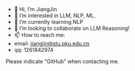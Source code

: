 - 👋 Hi, I’m JiangJin
- 👀 I’m interested in LLM, NLP, ML.
- 🌱 I’m currently learning NLP
- 💞️ I’m looking to collaborate on LLM Reasoning!
- 📫 How to reach me:
- email: jiangjin@stu.pku.edu.cn
- qq: 1261842974
  
Please indicate "GitHub" when contacting me.

<!---
jiangjin1999/jiangjin1999 is a ✨ special ✨ repository because its `README.md` (this file) appears on your GitHub profile.
You can click the Preview link to take a look at your changes.
--->
